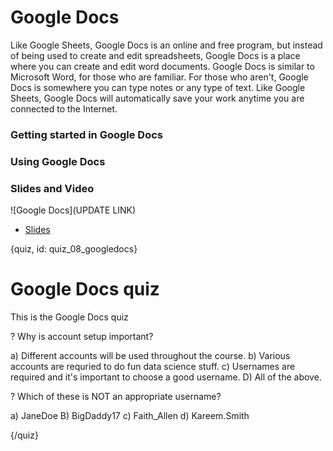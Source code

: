 # Google Docs

Like Google Sheets, Google Docs is an online and free program, but instead of being used to create and edit spreadsheets, Google Docs is a place where you can create and edit word documents. Google Docs is similar to Microsoft Word, for those who are familiar. For those who aren't, Google Docs is somewhere you can type notes or any type of text. Like Google Sheets, Google Docs will automatically save your work anytime you are connected to the Internet.  

### Getting started in Google Docs

### Using Google Docs


### Slides and Video

![Google Docs](UPDATE LINK)

* [Slides](https://docs.google.com/presentation/d/11y83FTHGr_sb2aNcM2nu6XHh2wnlSEbeeduJgPDH2Bw/edit?usp=sharing)


{quiz, id: quiz_08_googledocs}

# Google Docs quiz

This is the Google Docs quiz

? Why is account setup important?

a) Different accounts will be used throughout the course.
b) Various accounts are requried to do fun data science stuff.
c) Usernames are required and it's important to choose a good username.
D) All of the above.

? Which of these is NOT an appropriate username?

a) JaneDoe
B) BigDaddy17
c) Faith_Allen
d) Kareem.Smith


{/quiz}